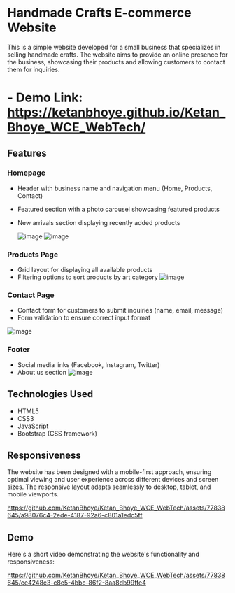 # Handmade Crafts E-commerce Website

This is a simple website developed for a small business that specializes in selling handmade crafts. The website aims to provide an online presence for the business, showcasing their products and allowing customers to contact them for inquiries.

# - Demo Link: https://ketanbhoye.github.io/Ketan_Bhoye_WCE_WebTech/

## Features

### Homepage
 - Header with business name and navigation menu (Home, Products, Contact)
 - Featured section with a photo carousel showcasing featured products
 - New arrivals section displaying recently added products

    ![image](https://github.com/KetanBhoye/Maersk/assets/77838645/7e4c69fb-eb60-4e18-b1a0-fc8b4600ad1c)
   ![image](https://github.com/KetanBhoye/Maersk/assets/77838645/cfb0a2b2-efff-4266-8ad7-69f42a06cd9b)



  ### Products Page
 - Grid layout for displaying all available products
 - Filtering options to sort products by art category
   ![image](https://github.com/KetanBhoye/Maersk/assets/77838645/ac5ec70f-c828-422e-bcc9-675b753adc00)

  ### Contact Page
 - Contact form for customers to submit inquiries (name, email, message)
 - Form validation to ensure correct input format

  ![image](https://github.com/KetanBhoye/Maersk/assets/77838645/3e8e85ac-508b-4728-8979-eba63c47f540)

   
  ### Footer
 - Social media links (Facebook, Instagram, Twitter)
 - About us section
   ![image](https://github.com/KetanBhoye/Maersk/assets/77838645/7ecfde7a-a2b1-498b-981d-32ac2a783383)


## Technologies Used

- HTML5
- CSS3
- JavaScript
- Bootstrap (CSS framework)

## Responsiveness

The website has been designed with a mobile-first approach, ensuring optimal viewing and user experience across different devices and screen sizes. The responsive layout adapts seamlessly to desktop, tablet, and mobile viewports.


https://github.com/KetanBhoye/Ketan_Bhoye_WCE_WebTech/assets/77838645/a98076c4-2ede-4187-92a6-c801a1edc5ff

## Demo

Here's a short video demonstrating the website's functionality and responsiveness:


https://github.com/KetanBhoye/Ketan_Bhoye_WCE_WebTech/assets/77838645/ce4248c3-c8e5-4bbc-86f2-8aa8db99ffe4

